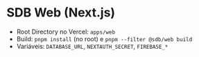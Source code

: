 # SDB Web (Next.js)
- Root Directory no Vercel: `apps/web`
- Build: `pnpm install` (no root) e `pnpm --filter @sdb/web build`
- Variáveis: `DATABASE_URL`, `NEXTAUTH_SECRET`, `FIREBASE_*`